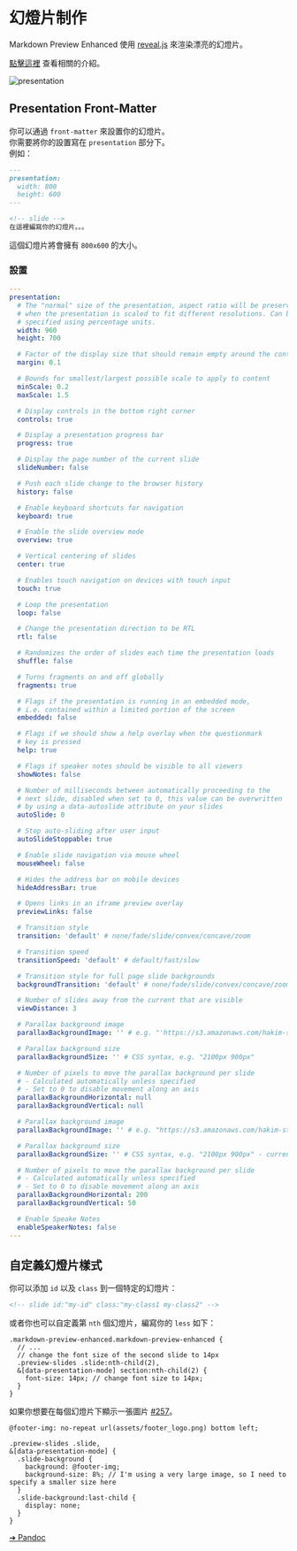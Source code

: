 # 幻燈片制作  

Markdown Preview Enhanced 使用 [reveal.js](https://github.com/hakimel/reveal.js) 來渲染漂亮的幻燈片。  

[點擊這裡](https://rawgit.com/shd101wyy/markdown-preview-enhanced/master/docs/presentation-intro.html) 查看相關的介紹。  

![presentation](https://user-images.githubusercontent.com/1908863/26854512-141e87ae-4adc-11e7-8c48-f6e2970338a6.gif)


## Presentation Front-Matter
你可以通過 `front-matter` 來設置你的幻燈片。  
你需要將你的設置寫在 `presentation` 部分下。  
例如：  
```markdown
---
presentation:
  width: 800
  height: 600
---

<!-- slide -->
在這裡編寫你的幻燈片。。。
```   
這個幻燈片將會擁有 `800x600` 的大小。  

### 設置    
```yaml
---
presentation:
  # The "normal" size of the presentation, aspect ratio will be preserved
  # when the presentation is scaled to fit different resolutions. Can be
  # specified using percentage units.
  width: 960
  height: 700

  # Factor of the display size that should remain empty around the content
  margin: 0.1

  # Bounds for smallest/largest possible scale to apply to content
  minScale: 0.2
  maxScale: 1.5

  # Display controls in the bottom right corner
  controls: true

  # Display a presentation progress bar
  progress: true

  # Display the page number of the current slide
  slideNumber: false

  # Push each slide change to the browser history
  history: false

  # Enable keyboard shortcuts for navigation
  keyboard: true

  # Enable the slide overview mode
  overview: true

  # Vertical centering of slides
  center: true

  # Enables touch navigation on devices with touch input
  touch: true

  # Loop the presentation
  loop: false

  # Change the presentation direction to be RTL
  rtl: false

  # Randomizes the order of slides each time the presentation loads
  shuffle: false

  # Turns fragments on and off globally
  fragments: true

  # Flags if the presentation is running in an embedded mode,
  # i.e. contained within a limited portion of the screen
  embedded: false

  # Flags if we should show a help overlay when the questionmark
  # key is pressed
  help: true

  # Flags if speaker notes should be visible to all viewers
  showNotes: false

  # Number of milliseconds between automatically proceeding to the
  # next slide, disabled when set to 0, this value can be overwritten
  # by using a data-autoslide attribute on your slides
  autoSlide: 0

  # Stop auto-sliding after user input
  autoSlideStoppable: true

  # Enable slide navigation via mouse wheel
  mouseWheel: false

  # Hides the address bar on mobile devices
  hideAddressBar: true

  # Opens links in an iframe preview overlay
  previewLinks: false

  # Transition style
  transition: 'default' # none/fade/slide/convex/concave/zoom

  # Transition speed
  transitionSpeed: 'default' # default/fast/slow

  # Transition style for full page slide backgrounds
  backgroundTransition: 'default' # none/fade/slide/convex/concave/zoom

  # Number of slides away from the current that are visible
  viewDistance: 3

  # Parallax background image
  parallaxBackgroundImage: '' # e.g. "'https://s3.amazonaws.com/hakim-static/reveal-js/reveal-parallax-1.jpg'"

  # Parallax background size
  parallaxBackgroundSize: '' # CSS syntax, e.g. "2100px 900px"

  # Number of pixels to move the parallax background per slide
  # - Calculated automatically unless specified
  # - Set to 0 to disable movement along an axis
  parallaxBackgroundHorizontal: null
  parallaxBackgroundVertical: null

  # Parallax background image
  parallaxBackgroundImage: '' # e.g. "https://s3.amazonaws.com/hakim-static/reveal-js/reveal-parallax-1.jpg"

  # Parallax background size
  parallaxBackgroundSize: '' # CSS syntax, e.g. "2100px 900px" - currently only pixels are supported (don't use % or auto)

  # Number of pixels to move the parallax background per slide
  # - Calculated automatically unless specified
  # - Set to 0 to disable movement along an axis
  parallaxBackgroundHorizontal: 200
  parallaxBackgroundVertical: 50

  # Enable Speake Notes
  enableSpeakerNotes: false
---
```


## 自定義幻燈片樣式  
你可以添加 `id` 以及 `class` 到一個特定的幻燈片：   
```markdown
<!-- slide id:"my-id" class:"my-class1 my-class2" -->
```

或者你也可以自定義第 `nth` 個幻燈片，編寫你的 `less` 如下：

```less
.markdown-preview-enhanced.markdown-preview-enhanced {
  // ...
  // change the font size of the second slide to 14px
  .preview-slides .slide:nth-child(2),
  &[data-presentation-mode] section:nth-child(2) {
    font-size: 14px; // change font size to 14px;  
  }
}
```

如果你想要在每個幻燈片下顯示一張圖片 [#257](https://github.com/shd101wyy/markdown-preview-enhanced/issues/257)。   

```less
@footer-img: no-repeat url(assets/footer_logo.png) bottom left;

.preview-slides .slide,
&[data-presentation-mode] {
  .slide-background {
    background: @footer-img;
    background-size: 8%; // I'm using a very large image, so I need to specify a smaller size here
  }
  .slide-background:last-child {
    display: none;
  }
}
```


[➔ Pandoc](zh-tw/pandoc.md)